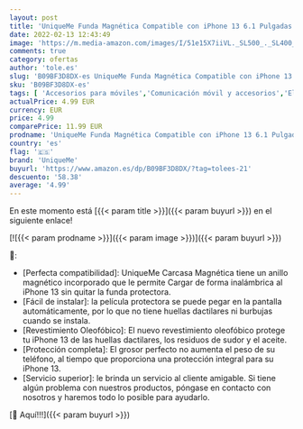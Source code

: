 ```yaml
---
layout: post
title: 'UniqueMe Funda Magnética Compatible con iPhone 13 6.1 Pulgadas  2 Pack Cristal Templado y 2 Pack Protector de Lente de Cámara [Cobertura Máxima] [Protección Completa] Carcasa Silicona'
date: 2022-02-13 12:43:49
image: 'https://m.media-amazon.com/images/I/51e15X7iiVL._SL500_._SL400_.jpg'
comments: true
category: ofertas
author: 'tole.es'
slug: 'B09BF3D8DX-es UniqueMe Funda Magnética Compatible con iPhone 13 6.1...'
sku: 'B09BF3D8DX-es'
tags: [ 'Accesorios para móviles','Comunicación móvil y accesorios','Electrónica','Mantenimiento, cuidado y reparaciones de teléfonos móviles','Protectores de pantalla para móviles','iphone','uniqueme', ]
actualPrice: 4.99 EUR
currency: EUR
price: 4.99
comparePrice: 11.99 EUR
prodname: 'UniqueMe Funda Magnética Compatible con iPhone 13 6.1 Pulgadas  2 Pack Cristal Templado y 2 Pack Protector de Lente de Cámara [Cobertura Máxima] [Protección Completa] Carcasa Silicona'
country: 'es'
flag: '🇪🇸'
brand: 'UniqueMe'
buyurl: 'https://www.amazon.es/dp/B09BF3D8DX/?tag=tolees-21'
descuento: '58.38'
average: '4.99'
---
```


En este momento está [{{< param title >}}]({{< param buyurl >}}) en el siguiente enlace!

[![{{< param prodname >}}]({{< param image >}})]({{< param buyurl >}})

🔎:

- [Perfecta compatibilidad]: UniqueMe Carcasa Magnética tiene un anillo magnético incorporado que le permite Cargar de forma inalámbrica al iPhone 13 sin quitar la funda protectora.
- [Fácil de instalar]: la película protectora se puede pegar en la pantalla automáticamente, por lo que no tiene huellas dactilares ni burbujas cuando se instala.
- [Revestimiento Oleofóbico]: El nuevo revestimiento oleofóbico protege tu iPhone 13 de las huellas dactilares, los residuos de sudor y el aceite.
- [Protección completa]: El grosor perfecto no aumenta el peso de su teléfono, al tiempo que proporciona una protección integral para su iPhone 13.
- [Servicio superior]: le brinda un servicio al cliente amigable. Si tiene algún problema con nuestros productos, póngase en contacto con nosotros y haremos todo lo posible para ayudarlo.

[🛒 Aquí!!!]({{< param buyurl >}})
